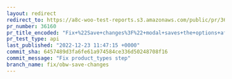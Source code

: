 ```yaml
---
layout: redirect
redirect_to: https://a8c-woo-test-reports.s3.amazonaws.com/public/pr/36160/api/index.html
pr_number: 36160
pr_title_encoded: "Fix+%22Save+changes%3F%22+modal+saves+the+options+after+selecting+the+%27Discard%27+option"
pr_test_type: api
last_published: "2022-12-23 11:47:15 +0000"
commit_sha: 6457489d3fa6fe61a974584ce336d50248708f16
commit_message: "Fix product_types step"
branch_name: fix/obw-save-changes
---
```

